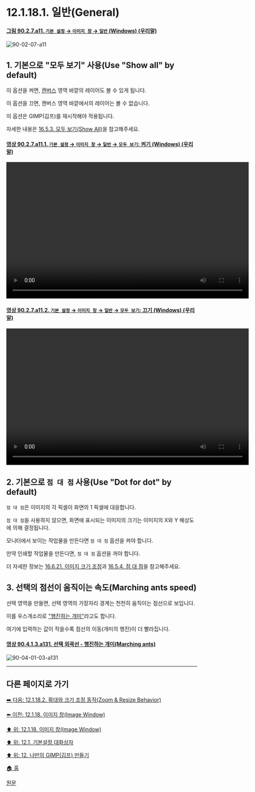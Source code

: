 # 12.1.18.1. 일반(General)

<a id="90-02-07-a11"></a>

#### [그림 90.2.7.a11. `기본 설정` → `이미지 창` → `일반` (Windows) (우리말)](./90-02-07-00-image-windows.md#90-02-07-a11)
![90-02-07-a11](https://github.com/wonder13662/gimp/assets/15767104/9c8e8a0d-b3b3-4d0c-be24-dbe4e62443ee)

<a id="12-01-18-01-s1"></a>

## 1. 기본으로 "모두 보기" 사용(Use "Show all" by default)
이 옵션을 켜면, [캔버스](./19-glossaryx-canvas.md) 영역 바깥의 레이어도 볼 수 있게 됩니다.

이 옵션을 끄면, 캔버스 영역 바깥에서의 레이어는 볼 수 없습니다.

이 옵션은 GIMP(김프)를 재시작해야 적용됩니다.

자세한 내용은 [16.5.3. 모두 보기(Show All)](./16-05-03-00-show-all.md)을 참고해주세요.

<a id="90-02-07-a11-01"></a>

#### [영상 90.2.7.a11.1. `기본 설정` → `이미지 창` → `일반` → `모두 보기`: 켜기 (Windows) (우리말)](./90-02-07-00-image-windows.md#90-02-07-a11-01)
<video controls="controls" width="640" height="360" src="https://github.com/wonder13662/gimp/assets/15767104/fc4d6313-2e54-4bb6-bd15-f9f9c3553430"></video>

<a id="90-02-07-a11-02"></a>

#### [영상 90.2.7.a11.2. `기본 설정` → `이미지 창` → `일반` → `모두 보기`: 끄기 (Windows) (우리말)](./90-02-07-00-image-windows.md#90-02-07-a11-02)
<video controls="controls" width="640" height="360" src="https://github.com/wonder13662/gimp/assets/15767104/63ab823a-ddda-48bc-9dfa-2df8e23c5b41"></video>

<a id="12-01-18-01-s2"></a>

## 2. 기본으로 `점 대 점` 사용(Use "Dot for dot" by default)
`점 대 점`은 이미지의 각 픽셀이 화면의 1 픽셀에 대응합니다. 

`점 대 점`을 사용하지 않으면, 화면에 표시되는 이미지의 크기는 이미지의 X와 Y 해상도에 의해 결정됩니다. 

모니터에서 보이는 작업물을 만든다면 `점 대 점` 옵션을 켜야 합니다. 

만약 인쇄할 작업물을 만든다면, `점 대 점` 옵션을 꺼야 합니다. 

더 자세한 정보는 [16.6.21. 이미지 크기 조정](./16-06-21-scale-image.md)과 [16.5.4. 점 대 점](./16-05-04-dot-for-dot.md)을 참고해주세요.

<a id="12-01-18-01-s3"></a>

## 3. 선택의 점선이 움직이는 속도(Marching ants speed)
선택 영역을 만들면, 선택 영역의 가장자리 경계는 천천히 움직이는 점선으로 보입니다.

이를 우스개소리로 ["행진하는 개미"](./19-glossaryx-marching_ants.md)라고도 합니다.

여기에 입력하는 값이 작을수록 점선의 이동(개미의 행진)이 더 빨라집니다.

<a id="90-04-01-03-a131"></a>

#### [영상 90.4.1.3.a131. 선택 외곽선 - 행진하는 개미(Marching ants)](./90-04-0001-003-rectangle_select.md#90-04-01-03-a131)
![90-04-01-03-a131](https://github.com/wonder13662/gimp/assets/15767104/ba34706e-68e9-4b1f-9c29-1f649109a9b3)

***

## 다른 페이지로 가기

[➡️ 다음: 12.1.18.2. 확대와 크기 조정 동작(Zoom & Resize Behavior)](./12-01-18-02-zoom_n_resize_behavior.md)

[⬅️ 이전: 12.1.18. 이미지 창(Image Window)](./12-01-18-00-image-window.md)

[⬆️ 위: 12.1.18. 이미지 창(Image Window)](./12-01-18-00-image-window.md)

[⬆️ 위: 12.1. 기본설정 대화상자](./12-01-00-preference-dialog.md)

[⬆️ 위: 12. 나만의 GIMP(김프) 만들기](./12-00-enrich-my-gimp.md)

[🏠 홈](./00-home.md)

[원문](https://docs.gimp.org/2.10/ko/gimp-pimping.html#gimp-prefs-image-window)

